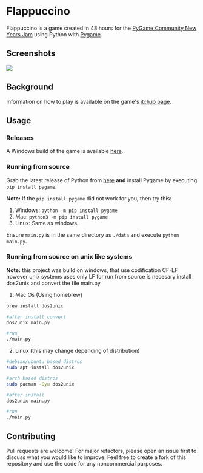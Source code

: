 # Flappuccino

Flappuccino is a game created in 48 hours for the [PyGame Community New Years Jam](https://itch.io/jam/pygame-community-jam) using Python with [Pygame](https://www.pygame.org). 
## Screenshots
![](https://img.itch.zone/aW1hZ2UvODg3MDQ0LzUwMDQzOTkuZ2lm/original/vd0wHu.gif) 

## Background
Information on how to play is available on the game's [itch.io page](https://polymars.itch.io/flappuccino).

## Usage
### Releases
A Windows build of the game is available [here](https://polymars.itch.io/flappuccino).
### Running from source
Grab the latest release of Python from [here](https://www.python.org/downloads/) **and** install Pygame by executing ``pip install pygame``.

**Note:** If the ``pip install pygame`` did not work for you, then try this:
1. Windows:
``python -m pip install pygame``
2. Mac: 
``python3 -m pip install pygame``
3. Linux:
Same as windows.

Ensure ``main.py`` is in the same directory as ``./data`` and execute  ``python main.py``.

### Running from source on unix like systems

**Note:** this project was build on windows, that use codification CF-LF however unix systems uses only LF 
for run from source is necesary install dos2unix and convert the file main.py

1. Mac Os (Using homebrew)
```bash
brew install dos2unix

#after install convert 
dos2unix main.py

#run
./main.py
```

2. Linux (this may change depending of distribution)
```bash
#debian/ubuntu based distros
sudo apt install dos2unix

#arch based distros
sudo pacman -Syu dos2unix

#after install 
dos2unix main.py

#run
./main.py
```


## Contributing
Pull requests are welcome! For major refactors, please open an issue first to discuss what you would like to improve. Feel free to create a fork of this repository and use the code for any noncommercial purposes.
